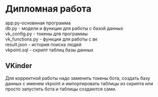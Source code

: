 # Дипломная работа
app.py-основнная программа  
db.py - модели и функции для работы с базой данных  
vk_config.py - токены для программы   
vk_functions.py - функции для работы с вк   
result.json - история поиска людей  
vkpoint.sql - скрипт таблиц базы данных 
## VKinder
Для корректной работы надо заменить токены бота, создать базу данных с именем vkpoint и импортировать таблицы из скрипта или просто запустить бота и таблицы создаются сами.

